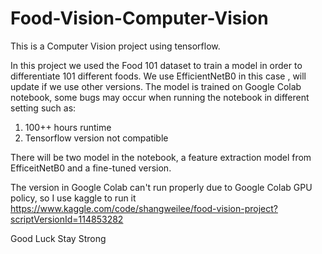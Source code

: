 # Food-Vision-Computer-Vision

This is a Computer Vision project using tensorflow.

In this project we used the Food 101 dataset to train a model in order to differentiate 101 different foods.
We use EfficientNetB0 in this case , will update if we use other versions.
The model is trained on Google Colab notebook, some bugs may occur when running the notebook in different setting such as:

1. 100++ hours runtime
2. Tensorflow version not compatible

There will be two model in the notebook, a feature extraction model from EfficeitNetB0 and a fine-tuned version.

The version in Google Colab can't run properly due to Google Colab GPU policy, so I use kaggle to run it 
https://www.kaggle.com/code/shangweilee/food-vision-project?scriptVersionId=114853282

Good Luck Stay Strong
